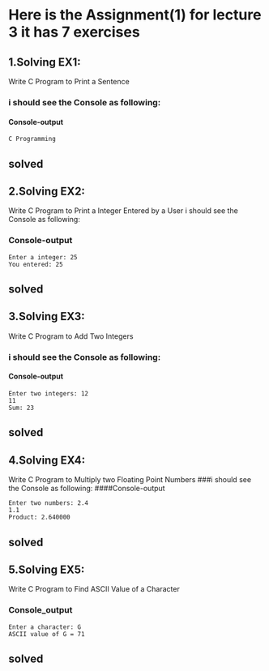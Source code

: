 # Here is the Assignment(1) for lecture 3 it has 7 exercises 

## 1.Solving EX1:

Write C Program to Print a Sentence


### i should see the Console as following:

#### Console-output

	C Programming
solved 
------------------------------------------------------------
## 2.Solving EX2:

Write C Program to Print a Integer Entered by a User
i should see the Console as following:
### Console-output

	Enter a integer: 25
	You entered: 25
solved 
------------------------------------------------------------

## 3.Solving EX3:

Write C Program to Add Two Integers

### i should see the Console as following:
#### Console-output

	Enter two integers: 12
	11
	Sum: 23

solved 
------------------------------------------------------------

## 4.Solving EX4:

Write C Program to Multiply two Floating Point Numbers
###i should see the Console as following:
####Console-output


	Enter two numbers: 2.4
	1.1
	Product: 2.640000

solved 
------------------------------------------------------------

## 5.Solving EX5:

Write C Program to Find ASCII Value of a Character

### Console_output

	Enter a character: G
	ASCII value of G = 71
	
solved 
------------------------------------------------------------